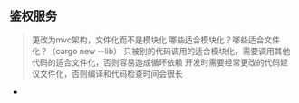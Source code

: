 ## 鉴权服务
> 更改为mvc架构，文件化而不是模块化
> 哪些适合模块化？哪些适合文件化？（cargo new --lib）
> 只被别的代码调用的适合模块化，需要调用其他代码的适合文件化，否则容易造成循环依赖
> 开发时需要经常更改的代码建议文件化，否则编译和代码检查时间会很长
* 